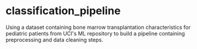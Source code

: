 # classification_pipeline
Using a dataset containing bone marrow transplantation characteristics for pediatric patients from UCI's ML repository to build a pipeline containing preprocessing and data cleaning steps.
